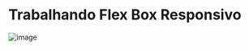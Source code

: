 <H1>Trabalhando Flex Box Responsivo</H1>

![image](https://user-images.githubusercontent.com/85243000/137534949-94af0ffc-9d8a-4028-a338-015ed70741d6.png)
